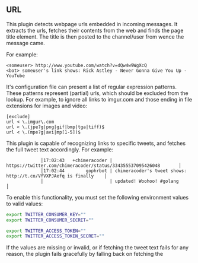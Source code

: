 ## URL

This plugin detects webpage urls embedded in incoming messages.
It extracts the urls, fetches their contents from the web and finds the
page title element. The title is then posted to the channel/user from wence
the message came.

For example:

    <someuser> http://www.youtube.com/watch?v=dQw4w9WgXcQ
    <bot> someuser's link shows: Rick Astley - Never Gonna Give You Up - YouTube

It's configuration file can present a list of regular expression patterns.
These patterns represent (partial) urls, which should be excluded from the
lookup. For example, to ignore all links to imgur.com and those ending
in file extensions for images and video:

	[exclude]
	url < \.imgur\.com
	url < \.(jpe?g|png|gif|bmp|tga|tiff)$
	url < \.(mpe?g|avi|mp[1-5])$


This plugin is capable of recognizing links to specific tweets, and fetches the full tweet text accordingly. For example:

````
             │17:02:43   +chimeracoder | https://twitter.com/chimeracoder/status/334355537095426048       │ 
             │17:02:44        gophrbot | chimeracoder's tweet shows: http://t.co/VfVXPJAefq is finally    │
             │                         | updated! Woohoo! #golang                                         │
````

To enable this functionality, you must set the following environment values to valid values:

````sh
export TWITTER_CONSUMER_KEY=""
export TWITTER_CONSUMER_SECRET=""

export TWITTER_ACCESS_TOKEN=""
export TWITTER_ACCESS_TOKEN_SECRET=""
````

If the values are missing or invalid, or if fetching the tweet text fails for any reason, the plugin fails gracefully by falling back on fetching the <title> attribute

